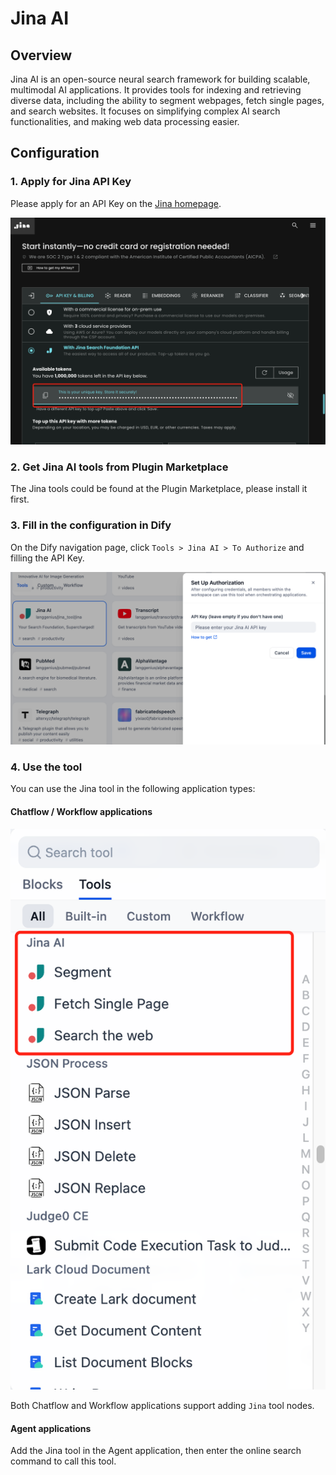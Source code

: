 # Jina AI

## Overview

Jina AI is an open-source neural search framework for building scalable, multimodal AI applications. It provides tools for indexing and retrieving diverse data, including the ability to segment webpages, fetch single pages, and search websites. It focuses on simplifying complex AI search functionalities, and making web data processing easier.

## Configuration

### 1. Apply for Jina API Key

Please apply for an API Key on the [Jina homepage](https://jina.ai/).

![](./_assets/jina_3.png)

### 2. Get Jina AI tools from Plugin Marketplace

The Jina tools could be found at the Plugin Marketplace, please install it first.

### 3. Fill in the configuration in Dify

On the Dify navigation page, click `Tools > Jina AI > To Authorize` and filling the API Key.

![](./_assets/jina_1.png)

### 4. Use the tool

You can use the Jina tool in the following application types:

#### Chatflow / Workflow applications

![](./_assets/jina_2.PNG)

Both Chatflow and Workflow applications support adding `Jina` tool nodes.

#### Agent applications

Add the Jina tool in the Agent application, then enter the online search command to call this tool.